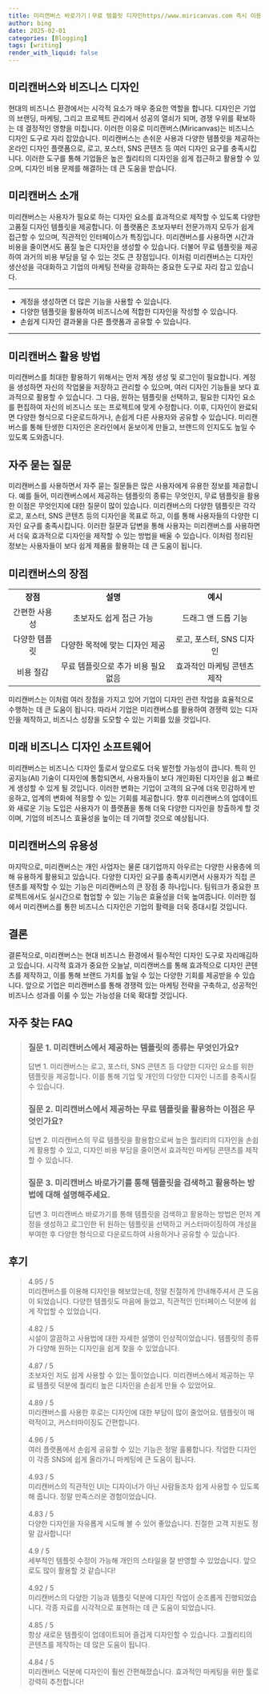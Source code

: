 ```yaml
---
title: 미리캔버스 바로가기ㅣ무료 템플릿 디자인https//www.miricanvas.com 즉시 이용 가능
author: bing
date: 2025-02-01
categories: [Blogging]
tags: [writing]
render_with_liquid: false
---
```



<h2 id='미리캔버스와 비즈니스 디자인'>미리캔버스와 비즈니스 디자인</h2>

<p>현대의 비즈니스 환경에서는 시각적 요소가 매우 중요한 역할을 합니다. 디자인은 기업의 브랜딩, 마케팅, 그리고 프로젝트 관리에서 성공의 열쇠가 되며, 경쟁 우위를 확보하는 데 결정적인 영향을 미칩니다. 이러한 이유로 미리캔버스(Miricanvas)는 비즈니스 디자인 도구로 자리 잡았습니다. 미리캔버스는 손쉬운 사용과 다양한 템플릿을 제공하는 온라인 디자인 플랫폼으로, 로고, 포스터, SNS 콘텐츠 등 여러 디자인 요구를 충족시킵니다. 이러한 도구를 통해 기업들은 높은 퀄리티의 디자인을 쉽게 접근하고 활용할 수 있으며, 디자인 비용 문제를 해결하는 데 큰 도움을 받습니다.</p>

<h2 id='미리캔버스 소개'>미리캔버스 소개</h2>

<p>미리캔버스는 사용자가 필요로 하는 디자인 요소를 효과적으로 제작할 수 있도록 다양한 고품질 디자인 템플릿을 제공합니다. 이 플랫폼은 초보자부터 전문가까지 모두가 쉽게 접근할 수 있으며, 직관적인 인터페이스가 특징입니다. 미리캔버스를 사용하면 시간과 비용을 줄이면서도 품질 높은 디자인을 생성할 수 있습니다. 더불어 무료 템플릿을 제공하여 과거의 비용 부담을 덜 수 있는 것도 큰 장점입니다. 이처럼 미리캔버스는 디자인 생산성을 극대화하고 기업의 마케팅 전략을 강화하는 중요한 도구로 자리 잡고 있습니다.</p>

<hr />

<ul>
    <li>계정을 생성하면 더 많은 기능을 사용할 수 있습니다.</li>
    <li>다양한 템플릿을 활용하여 비즈니스에 적합한 디자인을 작성할 수 있습니다.</li>
    <li>손쉽게 디자인 결과물을 다른 플랫폼과 공유할 수 있습니다.</li>
</ul>

<hr />

<h2 id='미리캔버스 활용 방법'>미리캔버스 활용 방법</h2>

<p>미리캔버스를 최대한 활용하기 위해서는 먼저 계정 생성 및 로그인이 필요합니다. 계정을 생성하면 자신의 작업물을 저장하고 관리할 수 있으며, 여러 디자인 기능들을 보다 효과적으로 활용할 수 있습니다. 그 다음, 원하는 템플릿을 선택하고, 필요한 디자인 요소를 편집하여 자신의 비즈니스 또는 프로젝트에 맞게 수정합니다. 이후, 디자인이 완료되면 다양한 형식으로 다운로드하거나, 손쉽게 다른 사용자와 공유할 수 있습니다. 미리캔버스를 통해 탄생한 디자인은 온라인에서 돋보이게 만들고, 브랜드의 인지도도 높일 수 있도록 도와줍니다.</p>

<h2 id='자주 묻는 질문'>자주 묻는 질문</h2>

<p>미리캔버스를 사용하면서 자주 묻는 질문들은 많은 사용자에게 유용한 정보를 제공합니다. 예를 들어, 미리캔버스에서 제공하는 템플릿의 종류는 무엇인지, 무료 템플릿을 활용한 이점은 무엇인지에 대한 질문이 많이 있습니다. 미리캔버스의 다양한 템플릿은 각각 로고, 포스터, SNS 콘텐츠 등의 디자인을 목표로 하고, 이를 통해 사용자들의 다양한 디자인 요구를 충족시킵니다. 이러한 질문과 답변을 통해 사용자는 미리캔버스를 사용하면서 더욱 효과적으로 디자인을 제작할 수 있는 방법을 배울 수 있습니다. 이처럼 정리된 정보는 사용자들이 보다 쉽게 제품을 활용하는 데 큰 도움이 됩니다.</p>

<h2 id='미리캔버스의 장점'>미리캔버스의 장점</h2>

<table>
    <tr>
        <td style="text-align: center; height: 17px;"><b>장점</b></td>
        <td style="text-align: center; height: 17px;"><b>설명</b></td>
        <td style="text-align: center; height: 17px;"><b>예시</b></td>
    </tr>
    <tr>
        <td style="text-align: center; height: 17px;">간편한 사용성</td>
        <td style="text-align: center; height: 17px;">초보자도 쉽게 접근 가능</td>
        <td style="text-align: center; height: 17px;">드래그 앤 드롭 기능</td>
    </tr>
    <tr>
        <td style="text-align: center; height: 17px;">다양한 템플릿</td>
        <td style="text-align: center; height: 17px;">다양한 목적에 맞는 디자인 제공</td>
        <td style="text-align: center; height: 17px;">로고, 포스터, SNS 디자인</td>
    </tr>
    <tr>
        <td style="text-align: center; height: 17px;">비용 절감</td>
        <td style="text-align: center; height: 17px;">무료 템플릿으로 추가 비용 필요 없음</td>
        <td style="text-align: center; height: 17px;">효과적인 마케팅 콘텐츠 제작</td>
    </tr>
</table>

<p>미리캔버스는 이처럼 여러 장점을 가지고 있어 기업이 디자인 관련 작업을 효율적으로 수행하는 데 큰 도움이 됩니다. 따라서 기업은 미리캔버스를 활용하여 경쟁력 있는 디자인을 제작하고, 비즈니스 성장을 도모할 수 있는 기회를 있을 것입니다.</p>

<h2 id='미래 비즈니스 디자인 소프트웨어'>미래 비즈니스 디자인 소프트웨어</h2>

<p>미리캔버스는 비즈니스 디자인 툴로서 앞으로도 더욱 발전할 가능성이 큽니다. 특히 인공지능(AI) 기술이 디자인에 통합되면서, 사용자들이 보다 개인화된 디자인을 쉽고 빠르게 생성할 수 있게 될 것입니다. 이러한 변화는 기업이 고객의 요구에 더욱 민감하게 반응하고, 업계의 변화에 적응할 수 있는 기회를 제공합니다. 향후 미리캔버스의 업데이트와 새로운 기능 도입은 사용자가 이 플랫폼을 통해 더욱 다양한 디자인을 창출하게 할 것이며, 기업의 비즈니스 효율성을 높이는 데 기여할 것으로 예상됩니다.</p>

<h2 id='미리캔버스의 유용성'>미리캔버스의 유용성</h2>

<p>마지막으로, 미리캔버스는 개인 사업자는 물론 대기업까지 아우르는 다양한 사용층에 의해 유용하게 활용되고 있습니다. 다양한 디자인 요구를 충족시키면서 사용자가 직접 콘텐츠를 제작할 수 있는 기능은 미리캔버스의 큰 장점 중 하나입니다. 팀워크가 중요한 프로젝트에서도 실시간으로 협업할 수 있는 기능은 효율성을 더욱 높여줍니다. 이러한 점에서 미리캔버스를 통한 비즈니스 디자인은 기업의 활력을 더욱 증대시킬 것입니다.</p>

<h2 id='결론'>결론</h2>

<p>결론적으로, 미리캔버스는 현대 비즈니스 환경에서 필수적인 디자인 도구로 자리매김하고 있습니다. 시각적 효과가 중요한 오늘날, 미리캔버스를 통해 효과적으로 디자인 콘텐츠를 제작하고, 이를 통해 브랜드 가치를 높일 수 있는 다양한 기회를 제공받을 수 있습니다. 앞으로 기업은 미리캔버스를 통해 경쟁력 있는 마케팅 전략을 구축하고, 성공적인 비즈니스 성과를 이룰 수 있는 가능성을 더욱 확대할 것입니다.</p>


<h2 id='자주_찾는_FAQ'>자주 찾는 FAQ</h2>
<div itemscope="" itemtype="https://schema.org/FAQPage"> 
<blockquote> 
<div itemscope="" itemprop="mainEntity" itemtype="https://schema.org/Question"> 
<h3 itemprop="name">질문 1. 미리캔버스에서 제공하는 템플릿의 종류는 무엇인가요?</h3> 
<div itemscope="" itemprop="acceptedAnswer" itemtype="https://schema.org/Answer"> 
<span itemprop="text"> 
<p>답변 1. 미리캔버스는 로고, 포스터, SNS 콘텐츠 등 다양한 디자인 요소를 위한 템플릿을 제공합니다. 이를 통해 기업 및 개인의 다양한 디자인 니즈를 충족시킬 수 있습니다.</p> 
</span> 
</div> 
</div> 

<div itemscope="" itemprop="mainEntity" itemtype="https://schema.org/Question"> 
<h3 itemprop="name">질문 2. 미리캔버스에서 제공하는 무료 템플릿을 활용하는 이점은 무엇인가요?</h3> 
<div itemscope="" itemprop="acceptedAnswer" itemtype="https://schema.org/Answer"> 
<span itemprop="text"> 
<p>답변 2. 미리캔버스의 무료 템플릿을 활용함으로써 높은 퀄리티의 디자인을 손쉽게 활용할 수 있고, 디자인 비용 부담을 줄이면서 효과적인 마케팅 콘텐츠를 제작할 수 있습니다.</p> 
</span> 
</div> 
</div> 

<div itemscope="" itemprop="mainEntity" itemtype="https://schema.org/Question"> 
<h3 itemprop="name">질문 3. 미리캔버스 바로가기를 통해 템플릿을 검색하고 활용하는 방법에 대해 설명해주세요.</h3> 
<div itemscope="" itemprop="acceptedAnswer" itemtype="https://schema.org/Answer"> 
<span itemprop="text"> 
<p>답변 3. 미리캔버스 바로가기를 통해 템플릿을 검색하고 활용하는 방법은 먼저 계정을 생성하고 로그인한 뒤 원하는 템플릿을 선택하고 커스터마이징하여 개성을 부여한 후 다양한 형식으로 다운로드하여 사용하거나 공유할 수 있습니다.</p> 
</span> 
</div> 
</div> 
</blockquote> 
</div>
<h2 id='후기'>후기</h2>
<div itemscope itemtype="https://schema.org/Product">
  <blockquote>
  <div itemprop="review" itemscope itemtype="https://schema.org/Review">
      <div itemprop="reviewRating" itemscope itemtype="https://schema.org/Rating"> <span itemprop="ratingValue">4.95</span> / <span itemprop="bestRating">5</span> </div>
      <span itemprop="reviewBody">미리캔버스를 이용해 디자인을 해보았는데, 정말 친절하게 안내해주셔서 큰 도움이 되었습니다. 다양한 템플릿도 마음에 들었고, 직관적인 인터페이스 덕분에 쉽게 작업할 수 있었습니다.</span>
  </div>
  <br>
  <div itemprop="review" itemscope itemtype="https://schema.org/Review">
      <div itemprop="reviewRating" itemscope itemtype="https://schema.org/Rating"> <span itemprop="ratingValue">4.82</span> / <span itemprop="bestRating">5</span> </div>
      <span itemprop="reviewBody">시설이 깔끔하고 사용법에 대한 자세한 설명이 인상적이었습니다. 템플릿의 종류가 다양해 원하는 디자인을 쉽게 찾을 수 있었습니다.</span>
  </div>
  <br>
  <div itemprop="review" itemscope itemtype="https://schema.org/Review">
      <div itemprop="reviewRating" itemscope itemtype="https://schema.org/Rating"> <span itemprop="ratingValue">4.87</span> / <span itemprop="bestRating">5</span> </div>
      <span itemprop="reviewBody">초보자인 저도 쉽게 사용할 수 있는 툴이었습니다. 미리캔버스에서 제공하는 무료 템플릿 덕분에 퀄리티 높은 디자인을 손쉽게 만들 수 있었어요.</span>
  </div>
  <br>
  <div itemprop="review" itemscope itemtype="https://schema.org/Review">
      <div itemprop="reviewRating" itemscope itemtype="https://schema.org/Rating"> <span itemprop="ratingValue">4.89</span> / <span itemprop="bestRating">5</span> </div>
      <span itemprop="reviewBody">미리캔버스를 사용한 후로는 디자인에 대한 부담이 많이 줄었어요. 템플릿이 매력적이고, 커스터마이징도 간편합니다.</span>
  </div>
  <br>
  <div itemprop="review" itemscope itemtype="https://schema.org/Review">
      <div itemprop="reviewRating" itemscope itemtype="https://schema.org/Rating"> <span itemprop="ratingValue">4.96</span> / <span itemprop="bestRating">5</span> </div>
      <span itemprop="reviewBody">여러 플랫폼에서 손쉽게 공유할 수 있는 기능은 정말 훌륭합니다. 작업한 디자인이 각종 SNS에 쉽게 올라가니 마케팅에 큰 도움이 됩니다.</span>
  </div>
  <br>
  <div itemprop="review" itemscope itemtype="https://schema.org/Review">
      <div itemprop="reviewRating" itemscope itemtype="https://schema.org/Rating"> <span itemprop="ratingValue">4.93</span> / <span itemprop="bestRating">5</span> </div>
      <span itemprop="reviewBody">미리캔버스의 직관적인 UI는 디자이너가 아닌 사람들조차 쉽게 사용할 수 있도록 해 줍니다. 정말 만족스러운 경험이었습니다.</span>
  </div>
  <br>
  <div itemprop="review" itemscope itemtype="https://schema.org/Review">
      <div itemprop="reviewRating" itemscope itemtype="https://schema.org/Rating"> <span itemprop="ratingValue">4.83</span> / <span itemprop="bestRating">5</span> </div>
      <span itemprop="reviewBody">다양한 디자인을 자유롭게 시도해 볼 수 있어 좋았습니다. 친절한 고객 지원도 정말 감사합니다!</span>
  </div>
  <br>
  <div itemprop="review" itemscope itemtype="https://schema.org/Review">
      <div itemprop="reviewRating" itemscope itemtype="https://schema.org/Rating"> <span itemprop="ratingValue">4.9</span> / <span itemprop="bestRating">5</span> </div>
      <span itemprop="reviewBody">세부적인 템플릿 수정이 가능해 개인의 스타일을 잘 반영할 수 있었습니다. 앞으로도 많이 활용할 것 같습니다!</span>
  </div>
  <br>
  <div itemprop="review" itemscope itemtype="https://schema.org/Review">
      <div itemprop="reviewRating" itemscope itemtype="https://schema.org/Rating"> <span itemprop="ratingValue">4.92</span> / <span itemprop="bestRating">5</span> </div>
      <span itemprop="reviewBody">미리캔버스의 다양한 기능과 템플릿 덕분에 디자인 작업이 순조롭게 진행되었습니다. 각종 자료를 시각적으로 표현하는 데 큰 도움이 되었습니다.</span>
  </div>
  <br>
  <div itemprop="review" itemscope itemtype="https://schema.org/Review">
      <div itemprop="reviewRating" itemscope itemtype="https://schema.org/Rating"> <span itemprop="ratingValue">4.85</span> / <span itemprop="bestRating">5</span> </div>
      <span itemprop="reviewBody">항상 새로운 템플릿이 업데이트되어 즐겁게 디자인할 수 있습니다. 고퀄리티의 콘텐츠를 제작하는 데 많은 도움이 됩니다.</span>
  </div>
  <br>
  <div itemprop="review" itemscope itemtype="https://schema.org/Review">
      <div itemprop="reviewRating" itemscope itemtype="https://schema.org/Rating"> <span itemprop="ratingValue">4.84</span> / <span itemprop="bestRating">5</span> </div>
      <span itemprop="reviewBody">미리캔버스 덕분에 디자인이 훨씬 간편해졌습니다. 효과적인 마케팅을 위한 툴로 강력히 추천합니다!</span>
  </div>
  </blockquote>
</div>
